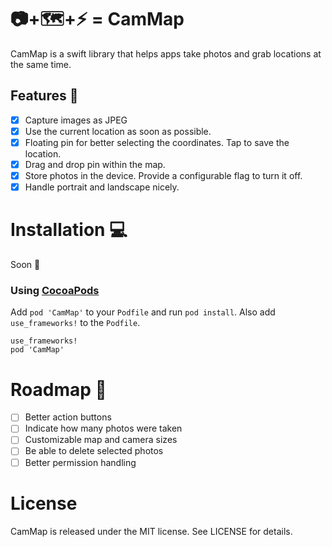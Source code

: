 # 📷+🗺+⚡️ = CamMap

CamMap is a swift library that helps apps take photos and grab locations at the same time.

## Features 🚀

- [x] Capture images as JPEG
- [x] Use the current location as soon as possible.
- [x] Floating pin for better selecting the coordinates. Tap to save the location.
- [x] Drag and drop pin within the map.
- [x] Store photos in the device. Provide a configurable flag to turn it off.
- [x] Handle portrait and landscape nicely.

# Installation 💻

Soon 👻

### Using [CocoaPods](http://cocoapods.org/)

Add `pod 'CamMap'` to your `Podfile` and run `pod install`. Also add `use_frameworks!` to the `Podfile`.

```
use_frameworks!
pod 'CamMap'
```

# Roadmap 🏁

- [ ] Better action buttons
- [ ] Indicate how many photos were taken
- [ ] Customizable map and camera sizes
- [ ] Be able to delete selected photos
- [ ] Better permission handling

# License

CamMap is released under the MIT license.
See LICENSE for details.
